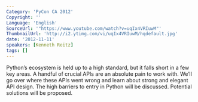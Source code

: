 ```yaml
---
Category: 'PyCon CA 2012'
Copyright: ''
Language: 'English'
SourceUrl: '"https://www.youtube.com/watch?v=uqIx4VRIuwM"'
ThumbnailUrl: 'http://i2.ytimg.com/vi/uqIx4VRIuwM/hqdefault.jpg'
date: '2012-11-11'
speakers: [Kenneth Reitz]
tags: []
---
```

Python’s ecosystem is held up to a high standard, but it falls short in a few
key areas. A handful of crucial APIs are an absolute pain to work with. We’ll
go over where these APIs went wrong and learn about strong and elegant API
design. The high barriers to entry in Python will be discussed. Potential
solutions will be proposed.

